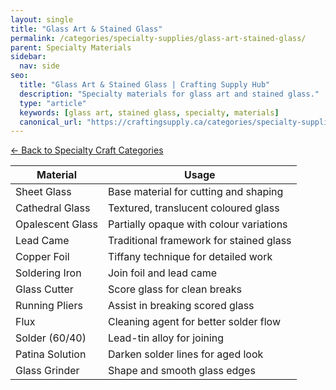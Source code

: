```yaml
---
layout: single
title: "Glass Art & Stained Glass"
permalink: /categories/specialty-supplies/glass-art-stained-glass/
parent: Specialty Materials
sidebar:
  nav: side
seo:
  title: "Glass Art & Stained Glass | Crafting Supply Hub"
  description: "Specialty materials for glass art and stained glass."
  type: "article"
  keywords: [glass art, stained glass, specialty, materials]
  canonical_url: "https://craftingsupply.ca/categories/specialty-supplies/glass-art-stained-glass/"
---
```

[← Back to Specialty Craft Categories](/categories/specialty-supplies/)

| Material | Usage |
|----------|-------|
| Sheet Glass | Base material for cutting and shaping |
| Cathedral Glass | Textured, translucent coloured glass |
| Opalescent Glass | Partially opaque with colour variations |
| Lead Came | Traditional framework for stained glass |
| Copper Foil | Tiffany technique for detailed work |
| Soldering Iron | Join foil and lead came |
| Glass Cutter | Score glass for clean breaks |
| Running Pliers | Assist in breaking scored glass |
| Flux | Cleaning agent for better solder flow |
| Solder (60/40) | Lead-tin alloy for joining |
| Patina Solution | Darken solder lines for aged look |
| Glass Grinder | Shape and smooth glass edges |
